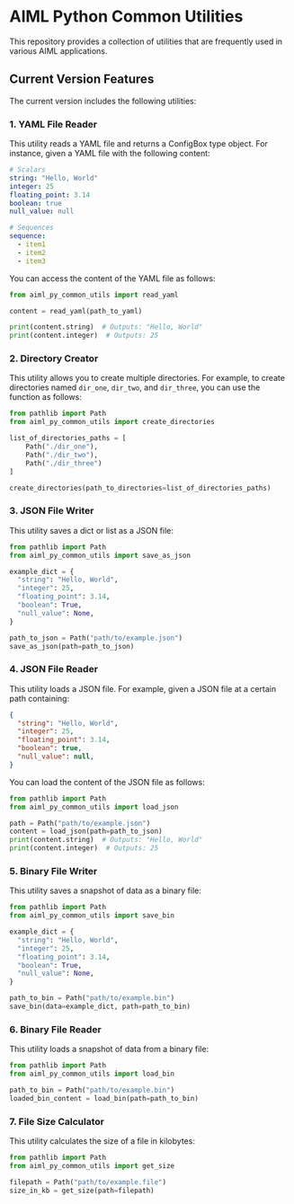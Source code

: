 # AIML Python Common Utilities

This repository provides a collection of utilities that are frequently used in various AIML applications.

## Current Version Features

The current version includes the following utilities:

### 1. YAML File Reader

This utility reads a YAML file and returns a ConfigBox type object. For instance, given a YAML file with the following content:

```yaml
# Scalars
string: "Hello, World"
integer: 25
floating_point: 3.14
boolean: true
null_value: null

# Sequences
sequence:
  - item1
  - item2
  - item3
```

You can access the content of the YAML file as follows:

```python
from aiml_py_common_utils import read_yaml

content = read_yaml(path_to_yaml)

print(content.string)  # Outputs: "Hello, World"
print(content.integer)  # Outputs: 25
```

### 2. Directory Creator

This utility allows you to create multiple directories. For example, to create directories named `dir_one`, `dir_two`, and `dir_three`, you can use the function as follows:

```python
from pathlib import Path
from aiml_py_common_utils import create_directories

list_of_directories_paths = [
    Path("./dir_one"),
    Path("./dir_two"),
    Path("./dir_three")
]

create_directories(path_to_directories=list_of_directories_paths)
```

### 3. JSON File Writer

This utility saves a dict or list as a JSON file:

```python
from pathlib import Path
from aiml_py_common_utils import save_as_json

example_dict = {
  "string": "Hello, World",
  "integer": 25,
  "floating_point": 3.14,
  "boolean": True,
  "null_value": None,
}

path_to_json = Path("path/to/example.json")
save_as_json(path=path_to_json)
```

### 4. JSON File Reader

This utility loads a JSON file. For example, given a JSON file at a certain path containing:

```JSON
{
  "string": "Hello, World",
  "integer": 25,
  "floating_point": 3.14,
  "boolean": true,
  "null_value": null,
}
```

You can load the content of the JSON file as follows:

```python
from pathlib import Path
from aiml_py_common_utils import load_json

path = Path("path/to/example.json")
content = load_json(path=path_to_json)
print(content.string)  # Outputs: "Hello, World"
print(content.integer)  # Outputs: 25
```

### 5. Binary File Writer

This utility saves a snapshot of data as a binary file:

```python
from pathlib import Path
from aiml_py_common_utils import save_bin

example_dict = {
  "string": "Hello, World",
  "integer": 25,
  "floating_point": 3.14,
  "boolean": True,
  "null_value": None,
}

path_to_bin = Path("path/to/example.bin")
save_bin(data=example_dict, path=path_to_bin)
```

### 6. Binary File Reader

This utility loads a snapshot of data from a binary file:

```python
from pathlib import Path
from aiml_py_common_utils import load_bin

path_to_bin = Path("path/to/example.bin")
loaded_bin_content = load_bin(path=path_to_bin)
```

### 7. File Size Calculator

This utility calculates the size of a file in kilobytes:

```python
from pathlib import Path
from aiml_py_common_utils import get_size

filepath = Path("path/to/example.file")
size_in_kb = get_size(path=filepath)
```
